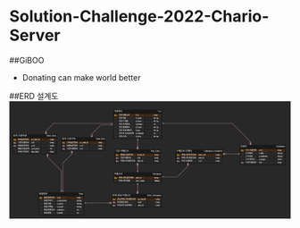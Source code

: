 # Solution-Challenge-2022-Chario-Server

##GiBOO
- Donating can make world better

##ERD 설계도
 ![ex_screenshot](./img/DB_01.JPG)

